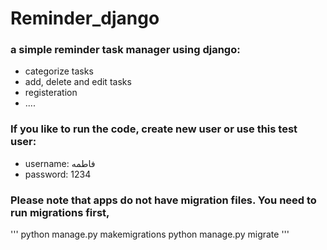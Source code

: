 # Reminder_django
### a simple reminder task manager using django:
* categorize tasks
* add, delete and edit tasks
* registeration
* ....

### If you like to run the code, create new user or use this test user:
- username: فاطمه
- password: 1234
### Please note that apps do not have migration files. You need to run migrations first,
'''
python manage.py makemigrations
python manage.py migrate
'''
